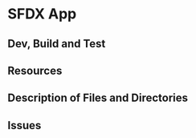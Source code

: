 # SFDX  App

## Dev, Build and Test


## Resources


## Description of Files and Directories


## Issues
